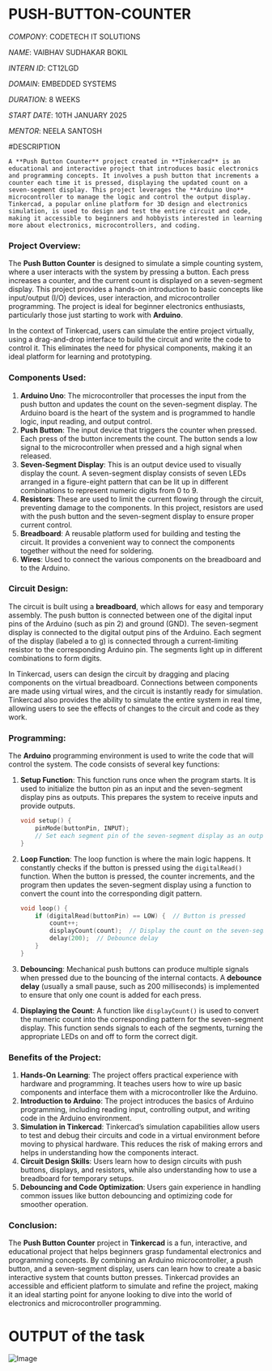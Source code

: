 # PUSH-BUTTON-COUNTER

*COMPONY*: CODETECH IT SOLUTIONS

*NAME*: VAIBHAV SUDHAKAR BOKIL

*INTERN ID*: CT12LGD

*DOMAIN*: EMBEDDED SYSTEMS

*DURATION*: 8 WEEKS

*START DATE*: 10TH JANUARY 2025

*MENTOR*: NEELA SANTOSH

#DESCRIPTION

    A **Push Button Counter** project created in **Tinkercad** is an educational and interactive project that introduces basic electronics and programming concepts. It involves a push button that increments a counter each time it is pressed, displaying the updated count on a seven-segment display. This project leverages the **Arduino Uno** microcontroller to manage the logic and control the output display. Tinkercad, a popular online platform for 3D design and electronics simulation, is used to design and test the entire circuit and code, making it accessible to beginners and hobbyists interested in learning more about electronics, microcontrollers, and coding.

### Project Overview:
The **Push Button Counter** is designed to simulate a simple counting system, where a user interacts with the system by pressing a button. Each press increases a counter, and the current count is displayed on a seven-segment display. This project provides a hands-on introduction to basic concepts like input/output (I/O) devices, user interaction, and microcontroller programming. The project is ideal for beginner electronics enthusiasts, particularly those just starting to work with **Arduino**.

In the context of Tinkercad, users can simulate the entire project virtually, using a drag-and-drop interface to build the circuit and write the code to control it. This eliminates the need for physical components, making it an ideal platform for learning and prototyping.

### Components Used:
1. **Arduino Uno**: The microcontroller that processes the input from the push button and updates the count on the seven-segment display. The Arduino board is the heart of the system and is programmed to handle logic, input reading, and output control.
2. **Push Button**: The input device that triggers the counter when pressed. Each press of the button increments the count. The button sends a low signal to the microcontroller when pressed and a high signal when released.
3. **Seven-Segment Display**: This is an output device used to visually display the count. A seven-segment display consists of seven LEDs arranged in a figure-eight pattern that can be lit up in different combinations to represent numeric digits from 0 to 9.
4. **Resistors**: These are used to limit the current flowing through the circuit, preventing damage to the components. In this project, resistors are used with the push button and the seven-segment display to ensure proper current control.
5. **Breadboard**: A reusable platform used for building and testing the circuit. It provides a convenient way to connect the components together without the need for soldering.
6. **Wires**: Used to connect the various components on the breadboard and to the Arduino.

### Circuit Design:
The circuit is built using a **breadboard**, which allows for easy and temporary assembly. The push button is connected between one of the digital input pins of the Arduino (such as pin 2) and ground (GND). The seven-segment display is connected to the digital output pins of the Arduino. Each segment of the display (labeled a to g) is connected through a current-limiting resistor to the corresponding Arduino pin. The segments light up in different combinations to form digits.

In Tinkercad, users can design the circuit by dragging and placing components on the virtual breadboard. Connections between components are made using virtual wires, and the circuit is instantly ready for simulation. Tinkercad also provides the ability to simulate the entire system in real time, allowing users to see the effects of changes to the circuit and code as they work.

### Programming:
The **Arduino** programming environment is used to write the code that will control the system. The code consists of several key functions:

1. **Setup Function**: This function runs once when the program starts. It is used to initialize the button pin as an input and the seven-segment display pins as outputs. This prepares the system to receive inputs and provide outputs.
   
   ```cpp
   void setup() {
       pinMode(buttonPin, INPUT);
       // Set each segment pin of the seven-segment display as an output
   }
   ```

2. **Loop Function**: The loop function is where the main logic happens. It constantly checks if the button is pressed using the `digitalRead()` function. When the button is pressed, the counter increments, and the program then updates the seven-segment display using a function to convert the count into the corresponding digit pattern.
   
   ```cpp
   void loop() {
       if (digitalRead(buttonPin) == LOW) {  // Button is pressed
           count++;
           displayCount(count);  // Display the count on the seven-segment display
           delay(200);  // Debounce delay
       }
   }
   ```

3. **Debouncing**: Mechanical push buttons can produce multiple signals when pressed due to the bouncing of the internal contacts. A **debounce delay** (usually a small pause, such as 200 milliseconds) is implemented to ensure that only one count is added for each press.

4. **Displaying the Count**: A function like `displayCount()` is used to convert the numeric count into the corresponding pattern for the seven-segment display. This function sends signals to each of the segments, turning the appropriate LEDs on and off to form the correct digit.

### Benefits of the Project:
1. **Hands-On Learning**: The project offers practical experience with hardware and programming. It teaches users how to wire up basic components and interface them with a microcontroller like the Arduino.
2. **Introduction to Arduino**: The project introduces the basics of Arduino programming, including reading input, controlling output, and writing code in the Arduino environment.
3. **Simulation in Tinkercad**: Tinkercad’s simulation capabilities allow users to test and debug their circuits and code in a virtual environment before moving to physical hardware. This reduces the risk of making errors and helps in understanding how the components interact.
4. **Circuit Design Skills**: Users learn how to design circuits with push buttons, displays, and resistors, while also understanding how to use a breadboard for temporary setups.
5. **Debouncing and Code Optimization**: Users gain experience in handling common issues like button debouncing and optimizing code for smoother operation.

### Conclusion:
The **Push Button Counter** project in **Tinkercad** is a fun, interactive, and educational project that helps beginners grasp fundamental electronics and programming concepts. By combining an Arduino microcontroller, a push button, and a seven-segment display, users can learn how to create a basic interactive system that counts button presses. Tinkercad provides an accessible and efficient platform to simulate and refine the project, making it an ideal starting point for anyone looking to dive into the world of electronics and microcontroller programming.

# OUTPUT of the task

![Image](https://github.com/user-attachments/assets/198f7de9-c7ee-4b6e-b17e-41173a7d31c5)
